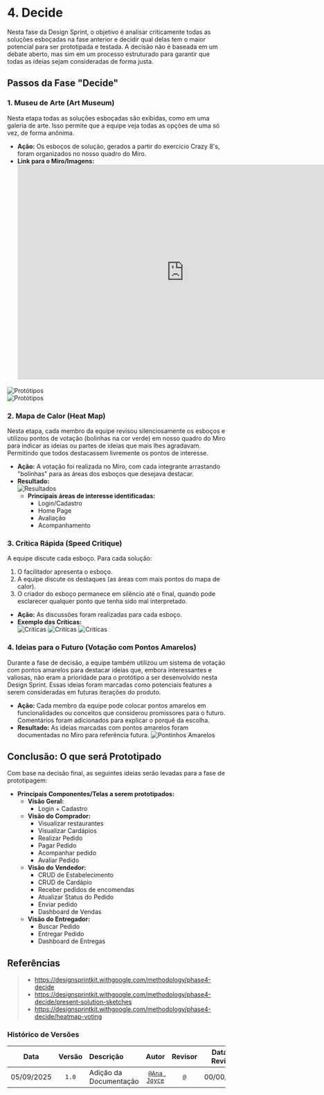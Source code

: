 # 4. Decide

Nesta fase da Design Sprint, o objetivo é analisar criticamente todas as soluções esboçadas na fase anterior e decidir qual delas tem o maior potencial para ser prototipada e testada. A decisão não é baseada em um debate aberto, mas sim em um processo estruturado para garantir que todas as ideias sejam consideradas de forma justa.

## Passos da Fase "Decide"

### 1. Museu de Arte (Art Museum)

Nesta etapa todas as soluções esboçadas são exibidas, como em uma galeria de arte. Isso permite que a equipe veja todas as opções de uma só vez, de forma anônima.

*   **Ação:** Os esboços de solução, gerados a partir do exercício Crazy 8's, foram organizados no nosso quadro do Miro.
*   **Link para o Miro/Imagens:**
    <iframe width="768" height="496" src="https://miro.com/app/live-embed/uXjVJPNbTFs=/?focusWidget=3458764639008047782&embedMode=view_only_without_ui&embedId=358205007853" frameborder="0" scrolling="no" allow="fullscreen; clipboard-read; clipboard-write" allowfullscreen></iframe>  

![Protótipos](../assets/design-sprint/prototipo-de-papel.png)  
![Protótipos](../assets/design-sprint/prototipo-de-papel1.png)


### 2. Mapa de Calor (Heat Map)

Nesta etapa, cada membro da equipe revisou silenciosamente os esboços e utilizou pontos de votação (bolinhas na cor verde) em nosso quadro do Miro para indicar as ideias ou partes de ideias que mais lhes agradavam. Permitindo que todos destacassem livremente os pontos de interesse.

*   **Ação:** A votação foi realizada no Miro, com cada integrante arrastando "bolinhas" para as áreas dos esboços que desejava destacar.
*   **Resultado:**  
    ![Resultados](../assets/design-sprint/resultado-votacao.png)   
    *   **Principais áreas de interesse identificadas:**  
        *   Login/Cadastro
        *   Home Page
        *   Avaliação
        *   Acompanhamento

### 3. Crítica Rápida (Speed Critique)

A equipe discute cada esboço. Para cada solução:
1.  O facilitador apresenta o esboço.
2.  A equipe discute os destaques (as áreas com mais pontos do mapa de calor).
3.  O criador do esboço permanece em silêncio até o final, quando pode esclarecer qualquer ponto que tenha sido mal interpretado.

*   **Ação:** As discussões foram realizadas para cada esboço.
*   **Exemplo das Críticas:**  
    ![Critícas](../assets/design-sprint/crítica1.png) 
    ![Critícas](../assets/design-sprint/crítica2.png) 
    ![Critícas](../assets/design-sprint/crítica3.png) 


### 4. Ideias para o Futuro (Votação com Pontos Amarelos)

Durante a fase de decisão, a equipe também utilizou um sistema de votação com pontos amarelos para destacar ideias que, embora interessantes e valiosas, não eram a prioridade para o protótipo a ser desenvolvido nesta Design Sprint. Essas ideias foram marcadas como potenciais features a serem consideradas em futuras iterações do produto.

*   **Ação:** Cada membro da equipe pode colocar pontos amarelos em funcionalidades ou conceitos que considerou promissores para o futuro. Comentários foram adicionados para explicar o porquê da escolha.
*   **Resultado:** As ideias marcadas com pontos amarelos foram documentadas no Miro para referência futura.
    ![Pontinhos Amarelos](../assets/design-sprint/pontinhos-amarelos.png) 


## Conclusão: O que será Prototipado

Com base na decisão final, as seguintes ideias serão levadas para a fase de prototipagem:

*   **Principais Componentes/Telas a serem prototipados:**
    *   **Visão Geral:**
        *   Login + Cadastro
    *   **Visão do Comprador:**
        *   Visualizar restaurantes
        *   Visualizar Cardápios
        *   Realizar Pedido
        *   Pagar Pedido
        *   Acompanhar pedido
        *   Avaliar Pedido
    *   **Visão do Vendedor:**
        *   CRUD de Estabelecimento
        *   CRUD de Cardápio
        *   Receber pedidos de encomendas
        *   Atualizar Status do Pedido
        *   Enviar pedido
        *   Dashboard de Vendas
    *   **Visão do Entregador:**
        *   Buscar Pedido
        *   Entregar Pedido
        *   Dashboard de Entregas

## Referências

> - <https://designsprintkit.withgoogle.com/methodology/phase4-decide>
> - <https://designsprintkit.withgoogle.com/methodology/phase4-decide/present-solution-sketches>
> - <https://designsprintkit.withgoogle.com/methodology/phase4-decide/heatmap-voting>

### Histórico de Versões

|  **Data**  | **Versão** | **Descrição**        |         **Autor**          |        **Revisor**         | **Data da Revisão** |
| :--------: | :--------: | :------------------- | :------------------------: | :------------------------: | :-----------------: |
| 05/09/2025 |   `1.0`    | Adição da Documentação | [`@Ana Joyce`](https://github.com/anajoyceamorim) | [`@`](https://github.com/) |     00/00/0000      |